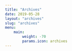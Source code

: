 ```yaml
---
title: "Archives"
date: 2019-05-28
layout: "archives"
slug: "archives"
menu:
    main:
        weight: -70
        params.icon: archives
---
```

